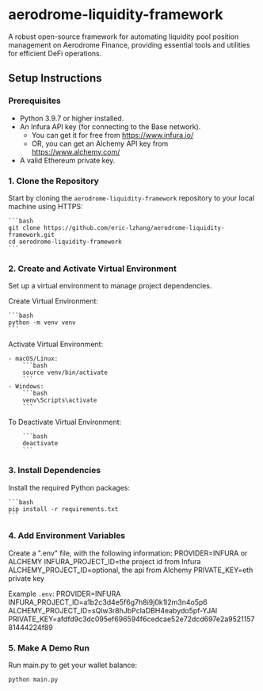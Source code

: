 # aerodrome-liquidity-framework
A robust open-source framework for automating liquidity pool position management on Aerodrome Finance, providing essential tools and utilities for efficient DeFi operations.

## Setup Instructions

### Prerequisites
- Python 3.9.7 or higher installed.
- An Infura API key (for connecting to the Base network).
    - You can get it for free from https://www.infura.io/
    - OR, you can get an Alchemy API key from https://www.alchemy.com/
- A valid Ethereum private key.

### 1. Clone the Repository

Start by cloning the `aerodrome-liquidity-framework` repository to your local machine using HTTPS:

    ```bash
    git clone https://github.com/eric-lzhang/aerodrome-liquidity-framework.git
    cd aerodrome-liquidity-framework
    ```

### 2. Create and Activate Virtual Environment

Set up a virtual environment to manage project dependencies.

Create Virtual Environment:

    ```bash
    python -m venv venv
    ```

Activate Virtual Environment:

    - macOS/Linux:
        ```bash
        source venv/bin/activate
        ```
    - Windows:
        ```bash
        venv\Scripts\activate
        ```        

To Deactivate Virtual Environment:

        ```bash
        deactivate
        ```

### 3. Install Dependencies

Install the required Python packages:

    ```bash
    pip install -r requirements.txt
    ```

### 4. Add Environment Variables

Create a ".env" file, with the following information:
PROVIDER=INFURA or ALCHEMY
INFURA_PROJECT_ID=the project id from Infura
ALCHEMY_PROJECT_ID=optional, the api from Alchemy
PRIVATE_KEY=eth private key

Example `.env`:
PROVIDER=INFURA
INFURA_PROJECT_ID=a1b2c3d4e5f6g7h8i9j0k1l2m3n4o5p6
ALCHEMY_PROJECT_ID=sQlw3r8hJbPclaDBH4eabydo5pf-YJAl
PRIVATE_KEY=afdfd9c3dc095ef696594f6cedcae52e72dcd697e2a952115781444224f89

### 5. Make A Demo Run

Run main.py to get your wallet balance:

```bash
python main.py
```